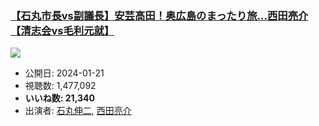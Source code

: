 ### [【石丸市長vs副議長】安芸高田！奥広島のまったり旅…西田亮介【清志会vs毛利元就】](https://www.youtube.com/watch?v=qMR_6XOPwvY)
[![](https://img.youtube.com/vi/qMR_6XOPwvY/sddefault.jpg)](https://www.youtube.com/watch?v=qMR_6XOPwvY)
-   公開日: 2024-01-21
-   視聴数: 1,477,092
-   **いいね数: 21,340**
-   出演者: [石丸伸二](/rehacq_fan/people/石丸伸二 "wikilink"), [西田亮介](/rehacq_fan/people/西田亮介 "wikilink")
